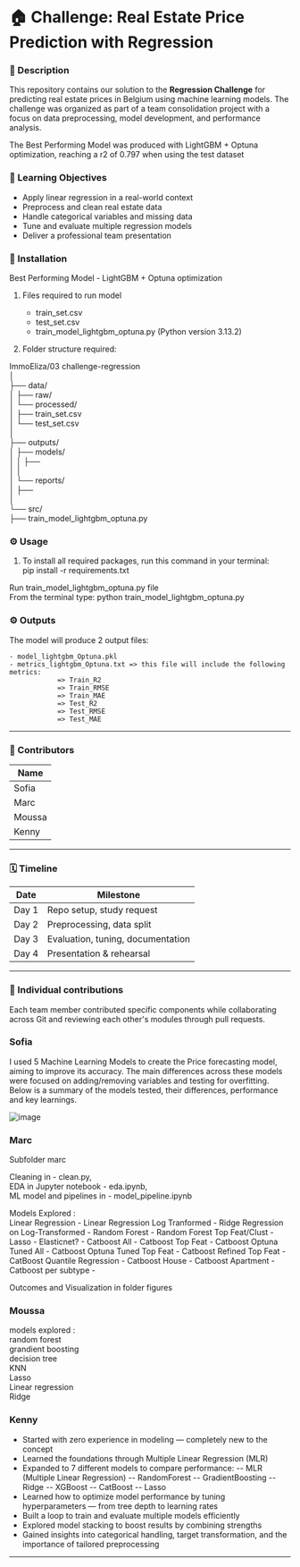 # 🏠 Challenge: Real Estate Price Prediction with Regression

### 📌 Description
This repository contains our solution to the **Regression Challenge** for predicting real estate prices in Belgium using machine learning models. The challenge was organized as part of a team consolidation project with a focus on data preprocessing, model development, and performance analysis.

The Best Performing Model was produced with LightGBM + Optuna optimization, reaching a r2 of 0.797 when using the test dataset  


### 🧠 Learning Objectives
- Apply linear regression in a real-world context  
- Preprocess and clean real estate data  
- Handle categorical variables and missing data  
- Tune and evaluate multiple regression models  
- Deliver a professional team presentation

### 🚀 Installation

Best Performing Model - LightGBM + Optuna optimization

1) Files required to run model

    - train_set.csv
    - test_set.csv
    - train_model_lightgbm_optuna.py (Python version 3.13.2)

2) Folder structure required:

ImmoEliza/03 challenge-regression  
│  
├── data/  
│   ├── raw/  
│   └── processed/  
│       ├── train_set.csv  
│       └── test_set.csv  
│  
├── outputs/  
│   ├── models/  
│   │   ├──   
│   │  
│   └── reports/  
│             ├──   
│  
└── src/  
    ├── train_model_lightgbm_optuna.py  
  

### ⚙️ Usage

1) To install all required packages, run this command in your terminal:  
pip install -r requirements.txt   
  
Run train_model_lightgbm_optuna.py file  
        From the terminal type: python train_model_lightgbm_optuna.py  
  
### ⚙️ Outputs

The model will produce 2 output files:

    - model_lightgbm_Optuna.pkl
    - metrics_lightgbm_Optuna.txt => this file will include the following metrics:
                => Train_R2
                => Train_RMSE
                => Train_MAE
                => Test_R2
                => Test_RMSE
                => Test_MAE

---

### 👥 Contributors

| Name       |
|------------|
| Sofia      |
| Marc       |  
| Moussa     |  
| Kenny      |

---

### 🗓️ Timeline

| Date        | Milestone                        |
|-------------|----------------------------------|
| Day 1       | Repo setup, study request        |
| Day 2       | Preprocessing, data split        |
| Day 3       | Evaluation, tuning, documentation|
| Day 4       | Presentation & rehearsal         |

---

### 🧩 Individual contributions
Each team member contributed specific components while collaborating across Git and reviewing each other's modules through pull requests.  
### Sofia  
I used 5 Machine Learning Models to create the Price forecasting model, aiming to improve its accuracy. The main differences across these models were focused on adding/removing variables and testing for overfitting. Below is a summary of the models tested, their differences, performance and key learnings.

![image](https://github.com/user-attachments/assets/390e560e-8a41-443f-9eeb-0b0dacc165d4)

### Marc  

Subfolder marc  
  
Cleaning in - clean.py,  
EDA in Jupyter notebook - eda.ipynb,  
ML model and pipelines in - model_pipeline.ipynb  

Models Explored :   
Linear Regression -
Linear Regression Log Tranformed -
Ridge Regression on Log-Transformed -
Random Forest -
Random Forest Top Feat/Clust -
Lasso -
Elasticnet? -
Catboost All -
Catboost Top Feat -
Catboost Optuna Tuned All -
Catboost Optuna Tuned Top Feat -
Catboost Refined Top Feat -
CatBoost Quantile Regression -
Catboost House -
Catboost Apartment -
Catboost per subtype -  

Outcomes and Visualization in folder figures

### Moussa  
models explored :    
random forest   
grandient boosting   
decision  tree   
KNN   
Lasso   
Linear regression   
Ridge

### Kenny  
- Started with zero experience in modeling — completely new to the concept
- Learned the foundations through Multiple Linear Regression (MLR)
- Expanded to 7 different models to compare performance:
-- MLR (Multiple Linear Regression)
-- RandomForest
-- GradientBoosting
-- Ridge
-- XGBoost
-- CatBoost
-- Lasso
- Learned how to optimize model performance by tuning hyperparameters — from tree depth to learning rates
- Built a loop to train and evaluate multiple models efficiently
- Explored model stacking to boost results by combining strengths
- Gained insights into categorical handling, target transformation, and the importance of tailored preprocessing


---

